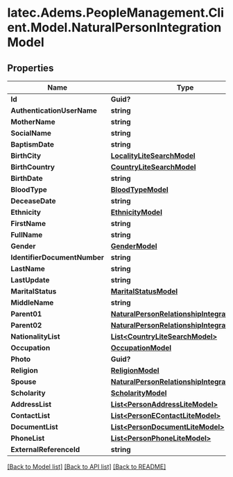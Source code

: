 # Iatec.Adems.PeopleManagement.Client.Model.NaturalPersonIntegrationModel
## Properties

Name | Type | Description | Notes
------------ | ------------- | ------------- | -------------
**Id** | **Guid?** |  | [optional] 
**AuthenticationUserName** | **string** |  | [optional] 
**MotherName** | **string** |  | [optional] 
**SocialName** | **string** |  | [optional] 
**BaptismDate** | **string** |  | [optional] 
**BirthCity** | [**LocalityLiteSearchModel**](LocalityLiteSearchModel.md) |  | [optional] 
**BirthCountry** | [**CountryLiteSearchModel**](CountryLiteSearchModel.md) |  | [optional] 
**BirthDate** | **string** |  | [optional] 
**BloodType** | [**BloodTypeModel**](BloodTypeModel.md) |  | [optional] 
**DeceaseDate** | **string** |  | [optional] 
**Ethnicity** | [**EthnicityModel**](EthnicityModel.md) |  | [optional] 
**FirstName** | **string** |  | [optional] 
**FullName** | **string** |  | [optional] 
**Gender** | [**GenderModel**](GenderModel.md) |  | [optional] 
**IdentifierDocumentNumber** | **string** |  | [optional] 
**LastName** | **string** |  | [optional] 
**LastUpdate** | **string** |  | [optional] 
**MaritalStatus** | [**MaritalStatusModel**](MaritalStatusModel.md) |  | [optional] 
**MiddleName** | **string** |  | [optional] 
**Parent01** | [**NaturalPersonRelationshipIntegrationModel**](NaturalPersonRelationshipIntegrationModel.md) |  | [optional] 
**Parent02** | [**NaturalPersonRelationshipIntegrationModel**](NaturalPersonRelationshipIntegrationModel.md) |  | [optional] 
**NationalityList** | [**List&lt;CountryLiteSearchModel&gt;**](CountryLiteSearchModel.md) |  | [optional] 
**Occupation** | [**OccupationModel**](OccupationModel.md) |  | [optional] 
**Photo** | **Guid?** |  | [optional] 
**Religion** | [**ReligionModel**](ReligionModel.md) |  | [optional] 
**Spouse** | [**NaturalPersonRelationshipIntegrationModel**](NaturalPersonRelationshipIntegrationModel.md) |  | [optional] 
**Scholarity** | [**ScholarityModel**](ScholarityModel.md) |  | [optional] 
**AddressList** | [**List&lt;PersonAddressLiteModel&gt;**](PersonAddressLiteModel.md) |  | [optional] 
**ContactList** | [**List&lt;PersonEContactLiteModel&gt;**](PersonEContactLiteModel.md) |  | [optional] 
**DocumentList** | [**List&lt;PersonDocumentLiteModel&gt;**](PersonDocumentLiteModel.md) |  | [optional] 
**PhoneList** | [**List&lt;PersonPhoneLiteModel&gt;**](PersonPhoneLiteModel.md) |  | [optional] 
**ExternalReferenceId** | **string** |  | [optional] 

[[Back to Model list]](../README.md#documentation-for-models) [[Back to API list]](../README.md#documentation-for-api-endpoints) [[Back to README]](../README.md)

